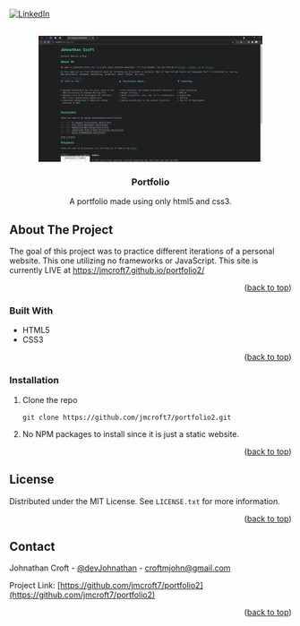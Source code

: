 <div id="top"></div>


<!-- PROJECT SHIELDS -->
[![LinkedIn][linkedin-shield]][linkedin-url]

<!-- PROJECT LOGO -->
<br />

<div align="center">
  <a href="https://jmcroft7.github.io/portfolio2/">
    <img src="./images/website_2.PNG" alt="Logo" width="400" height="225">
  </a>
 </div>
 
<h3 align="center">Portfolio</h3>

<p align="center">
    A portfolio made using only html5 and css3.
</p>

<!-- ABOUT THE PROJECT -->

## About The Project

<p> The goal of this project was to practice different iterations of a personal website. This one utilizing no frameworks or JavaScript. This site is currently LIVE at <a href="https://jmcroft7.github.io/portfolio2/">https://jmcroft7.github.io/portfolio2/</a>
</p>


<p align="right">(<a href="#top">back to top</a>)</p>

### Built With

- HTML5
- CSS3

<p align="right">(<a href="#top">back to top</a>)</p>

### Installation

1. Clone the repo
   ```
   git clone https://github.com/jmcroft7/portfolio2.git
   ```
2. No NPM packages to install since it is just a static website.

<p align="right">(<a href="#top">back to top</a>)</p>

<!-- LICENSE -->

## License

Distributed under the MIT License. See `LICENSE.txt` for more information.

<p align="right">(<a href="#top">back to top</a>)</p>

<!-- CONTACT -->

## Contact

Johnathan Croft - [@devJohnathan](https://twitter.com/devJohnathan) - croftmjohn@gmail.com

Project Link: [https://github.com/jmcroft7/portfolio2](https://github.com/jmcroft7/portfolio2)

<p align="right">(<a href="#top">back to top</a>)</p>

<!-- MARKDOWN LINKS & IMAGES -->

[linkedin-shield]: https://img.shields.io/badge/-LinkedIn-black.svg?style=for-the-badge&logo=linkedin&colorB=555
[linkedin-url]: https://www.linkedin.com/in/devjohnathan/
